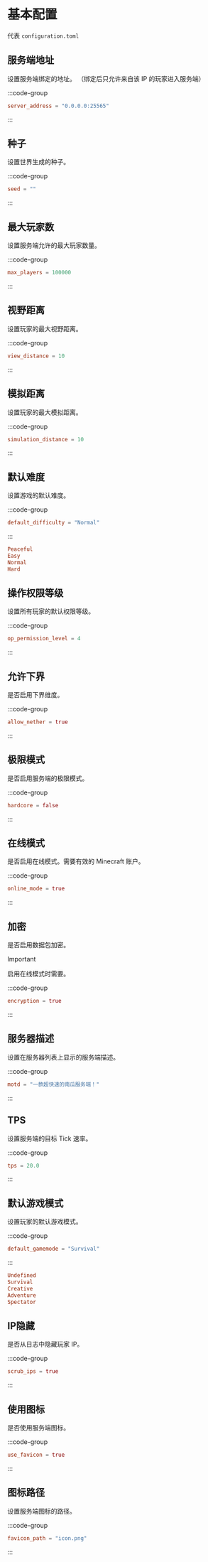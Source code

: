 # 基本配置

代表 `configuration.toml`

## 服务端地址

设置服务端绑定的地址。
（绑定后只允许来自该 IP 的玩家进入服务端）

:::code-group
```toml [configuration.toml] {2}
server_address = "0.0.0.0:25565"
```
:::

## 种子

设置世界生成的种子。

:::code-group
```toml [configuration.toml] {2}
seed = ""
```
:::

## 最大玩家数

设置服务端允许的最大玩家数量。

:::code-group
```toml [configuration.toml] {2}
max_players = 100000
```
:::

## 视野距离

设置玩家的最大视野距离。

:::code-group
```toml [configuration.toml] {2}
view_distance = 10
```
:::

## 模拟距离

设置玩家的最大模拟距离。

:::code-group
```toml [configuration.toml] {2}
simulation_distance = 10
```
:::

## 默认难度

设置游戏的默认难度。

:::code-group
```toml [configuration.toml] {2}
default_difficulty = "Normal"
```
:::


```toml
Peaceful
Easy
Normal
Hard
```

## 操作权限等级

设置所有玩家的默认权限等级。

:::code-group
```toml [configuration.toml] {2}
op_permission_level = 4
```
:::

## 允许下界

是否启用下界维度。

:::code-group
```toml [configuration.toml] {2}
allow_nether = true
```
:::

## 极限模式

是否启用服务端的极限模式。

:::code-group
```toml [configuration.toml] {2}
hardcore = false
```
:::

## 在线模式

是否启用在线模式。需要有效的 Minecraft 账户。

:::code-group
```toml [configuration.toml] {2}
online_mode = true
```
:::

## 加密

是否启用数据包加密。

> [!IMPORTANT]
> 启用在线模式时需要。

:::code-group
```toml [configuration.toml] {2}
encryption = true
```
:::

## 服务器描述

设置在服务器列表上显示的服务端描述。

:::code-group
```toml [configuration.toml] {2}
motd = "一款超快速的南瓜服务端！"
```
:::

## TPS

设置服务端的目标 Tick 速率。

:::code-group
```toml [configuration.toml] {2}
tps = 20.0
```
:::

## 默认游戏模式

设置玩家的默认游戏模式。

:::code-group
```toml [configuration.toml] {2}
default_gamemode = "Survival"
```
:::

```toml
Undefined
Survival
Creative
Adventure
Spectator
```

## IP隐藏

是否从日志中隐藏玩家 IP。

:::code-group
```toml [configuration.toml] {2}
scrub_ips = true
```
:::

## 使用图标

是否使用服务端图标。

:::code-group
```toml [configuration.toml] {2}
use_favicon = true
```
:::

## 图标路径

设置服务端图标的路径。

:::code-group
```toml [configuration.toml] {2}
favicon_path = "icon.png"
```
:::
